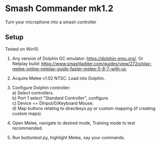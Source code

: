 # Smash Commander mk1.2
Turn your microphone into a smash controller

## Setup

Tested on Win10.

1. Any version of Dolphin GC emulator: https://dolphin-emu.org/. Or Netplay build: https://www.smashladder.com/guides/view/272o/play-melee-online-netplay-guide-faster-melee-5-8-7-with-uc
2. Acquire Melee v1.02 NTSC. Load into Dolphin.
3. Configure Dolphin controller:  
  a) Select controllers.  
  b) Port 1 select "Standard Controller", configure.  
  c) Device == DInput/0/Keyboard Mouse.  
  d) Map buttons relating to directkeys.py or custom mapping (if creating custom maps).  

4. Open Melee, navigate to desired mode, Training mode to test recommended.
5. Run buttontest.py, highlight Melee, say your commands. 

